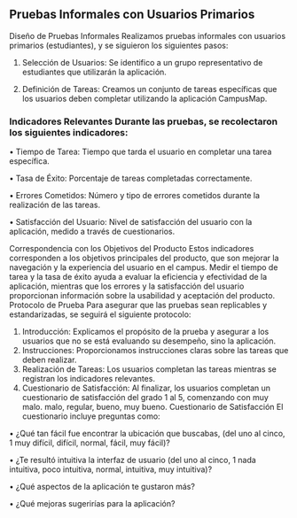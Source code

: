 
## Pruebas Informales con Usuarios Primarios

Diseño de Pruebas Informales Realizamos pruebas informales con usuarios primarios (estudiantes), y se siguieron los siguientes pasos:

1.	Selección de Usuarios: Se identifico a un grupo representativo de estudiantes que utilizarán la aplicación.
   
2.	Definición de Tareas: Creamos un conjunto de tareas específicas que los usuarios deben completar utilizando la aplicación CampusMap.

### Indicadores Relevantes Durante las pruebas, se recolectaron los siguientes indicadores:

•	Tiempo de Tarea: Tiempo que tarda el usuario en completar una tarea específica.

•	Tasa de Éxito: Porcentaje de tareas completadas correctamente.

•	Errores Cometidos: Número y tipo de errores cometidos durante la realización de las tareas.

•	Satisfacción del Usuario: Nivel de satisfacción del usuario con la aplicación, medido a través de cuestionarios.

Correspondencia con los Objetivos del Producto Estos indicadores corresponden a los objetivos principales del producto, que son mejorar la navegación y la experiencia del usuario en el campus. Medir el tiempo de tarea y la tasa de éxito ayuda a evaluar la eficiencia y efectividad de la aplicación, mientras que los errores y la satisfacción del usuario proporcionan información sobre la usabilidad y aceptación del producto.
Protocolo de Prueba Para asegurar que las pruebas sean replicables y estandarizadas, se seguirá el siguiente protocolo:

1.	Introducción: Explicamos el propósito de la prueba y asegurar a los usuarios que no se está evaluando su desempeño, sino la aplicación.
2.	Instrucciones: Proporcionamos instrucciones claras sobre las tareas que deben realizar.
3.	Realización de Tareas: Los usuarios completan las tareas mientras se registran los indicadores relevantes.
4.	Cuestionario de Satisfacción: Al finalizar, los usuarios completan un cuestionario de satisfacción del grado 1 al 5, comenzando con muy malo. malo, regular, bueno, muy bueno.
Cuestionario de Satisfacción El cuestionario incluye preguntas como:

•	¿Qué tan fácil fue encontrar la ubicación que buscabas, (del uno al cinco, 1 muy difícil, difícil, normal, fácil, muy fácil)?

•	¿Te resultó intuitiva la interfaz de usuario (del uno al cinco, 1 nada intuitiva, poco intuitiva, normal, intuitiva, muy intuitiva)?

•	¿Qué aspectos de la aplicación te gustaron más?

•	¿Qué mejoras sugerirías para la aplicación?

